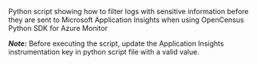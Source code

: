 
Python script showing how to filter logs with sensitive information before they are sent to Microsoft Application Insights when using OpenCensus Python SDK for Azure Monitor

***Note:*** Before executing the script, update the Application Insights instrumentation key in python script file with a  valid value.
